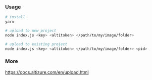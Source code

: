 
### Usage
```bash
# install
yarn

# upload to new project
node index.js <key> <altitoken> </path/to/my/image/folder>

# upload to existing project
node index.js <key> <altitoken> </path/to/my/image/folder> <pid>
```

### More
https://docs.altizure.com/en/upload.html
